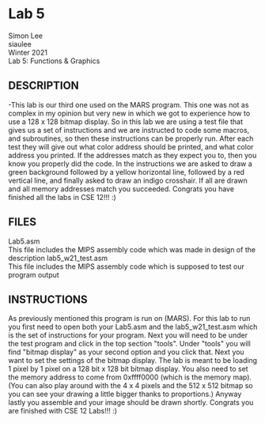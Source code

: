 # Lab 5
Simon Lee </br>
siaulee </br>
Winter 2021 </br>
Lab 5: Functions & Graphics </br>

DESCRIPTION
---

-This lab is our third one used on the MARS program. This one was not as complex in my opinion but very new in which we got to experience how to use a 128 x 128 bitmap display. So in this lab we are using a test file that gives us a set of instructions and we are instructed to code some macros, and subroutines, so then these instructions can be properly run. After each test they will give out what color address should be printed, and what color address you printed. If the addresses match as they expect you to, then you know you properly did the code. In the instructions we are asked to draw a green background followed by a yellow horizontal line, followed by a red vertical line, and finally asked to draw an indigo crosshair. If all are drawn and all memory addresses match you succeeded. Congrats you have finished all the labs in CSE 12!!! :)  

FILES
---

Lab5.asm </br>
This file includes the MIPS assembly code which was made in design of the description
lab5_w21_test.asm </br>
This file includes the MIPS assembly code which is supposed to test our program output


INSTRUCTIONS
---

As previously mentioned this program is run on (MARS). For this lab to run you first need to open both your Lab5.asm and the lab5_w21_test.asm which is the set of instructions for your program. Next you will need to be under the test program and click in the top section "tools". Under "tools" you will find "bitmap display" as your second option and you click that. Next you want to set the settings of the bitmap display. The lab is meant to be loading 1 pixel by 1 pixel on a 128 bit x 128 bit bitmap display. You also need to set the memory address to come from 0xffff0000 (which is the memory map). (You can also play around with the 4 x 4 pixels and the 512 x 512 bitmap so you can see your drawing a little bigger thanks to proportions.) Anyway lastly you assemble and your image should be drawn shortly. Congrats you are finished with CSE 12 Labs!!! :)
